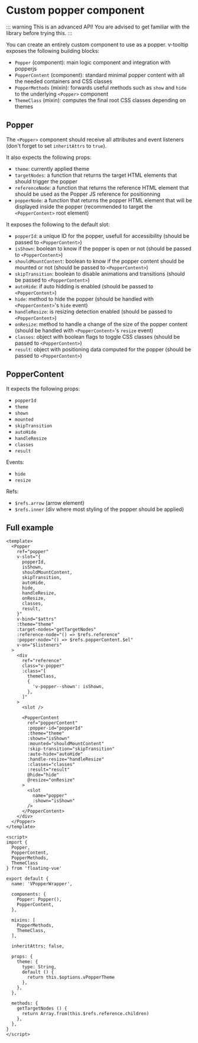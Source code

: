 
# Custom popper component

::: warning
This is an advanced API! You are advised to get familiar with the library before trying this.
:::

You can create an entirely custom component to use as a popper. v-tooltip exposes the following building blocks:

- `Popper` (component): main logic component and integration with popperjs
- `PopperContent` (component): standard minimal popper content with all the needed containers and CSS classes
- `PopperMethods` (mixin): forwards useful methods such as `show` and `hide` to the underlying `<Popper>` component
- `ThemeClass` (mixin): computes the final root CSS classes depending on themes

## Popper

The `<Popper>` component should receive all attributes and event listeners (don't forget to set `inheritAttrs` to `true`).

It also expects the following props:

- `theme`: currently applied theme
- `targetNodes`: a function that returns the target HTML elements that should trigger the popper
- `referenceNode`: a function that returns the reference HTML element that should be used as the Popper JS reference for positionning
- `popperNode`: a function that returns the popper HTML element that will be displayed inside the popper (recommended to target the `<PopperContent>` root element)

It exposes the following to the default slot:

- `popperId`: a unique ID for the popper, usefull for accessibility (should be passed to `<PopperContent>`)
- `isShown`: boolean to know if the popper is open or not (should be passed to `<PopperContent>`)
- `shouldMountContent`: boolean to know if the popper content should be mounted or not (should be passed to `<PopperContent>`)
- `skipTransition`: boolean to disable animations and transitions (should be passed to `<PopperContent>`)
- `autoHide`: if auto hidding is enabled (should be passed to `<PopperContent>`)
- `hide`: method to hide the popper (should be handled with `<PopperContent>`'s `hide` event)
- `handleResize`: is resizing detection enabled (should be passed to `<PopperContent>`)
- `onResize`: method to handle a change of the size of the popper content (should be handled with `<PopperContent>`'s `resize` event)
- `classes`: object with boolean flags to toggle CSS classes (should be passed to `<PopperContent>`)
- `result`: object with positioning data computed for the popper (should be passed to `<PopperContent>`)

## PopperContent

It expects the following props:

- `popperId`
- `theme`
- `shown`
- `mounted`
- `skipTransition`
- `autoHide`
- `handleResize`
- `classes`
- `result`

Events:

- `hide`
- `resize`

Refs:

- `$refs.arrow` (arrow element)
- `$refs.inner` (div where most styling of the popper should be applied)

## Full example

```vue
<template>
  <Popper
    ref="popper"
    v-slot="{
      popperId,
      isShown,
      shouldMountContent,
      skipTransition,
      autoHide,
      hide,
      handleResize,
      onResize,
      classes,
      result,
    }"
    v-bind="$attrs"
    :theme="theme"
    :target-nodes="getTargetNodes"
    :reference-node="() => $refs.reference"
    :popper-node="() => $refs.popperContent.$el"
    v-on="$listeners"
  >
    <div
      ref="reference"
      class="v-popper"
      :class="[
        themeClass,
        {
          'v-popper--shown': isShown,
        },
      ]"
    >
      <slot />

      <PopperContent
        ref="popperContent"
        :popper-id="popperId"
        :theme="theme"
        :shown="isShown"
        :mounted="shouldMountContent"
        :skip-transition="skipTransition"
        :auto-hide="autoHide"
        :handle-resize="handleResize"
        :classes="classes"
        :result="result"
        @hide="hide"
        @resize="onResize"
      >
        <slot
          name="popper"
          :shown="isShown"
        />
      </PopperContent>
    </div>
  </Popper>
</template>

<script>
import {
  Popper,
  PopperContent,
  PopperMethods,
  ThemeClass
} from 'floating-vue'

export default {
  name: 'VPopperWrapper',

  components: {
    Popper: Popper(),
    PopperContent,
  },

  mixins: [
    PopperMethods,
    ThemeClass,
  ],

  inheritAttrs: false,

  props: {
    theme: {
      type: String,
      default () {
        return this.$options.vPopperTheme
      },
    },
  },

  methods: {
    getTargetNodes () {
      return Array.from(this.$refs.reference.children)
    },
  },
}
</script>
```
